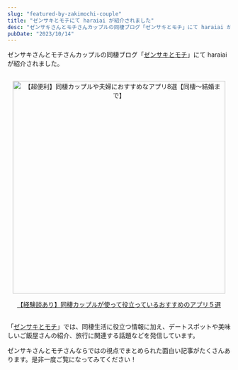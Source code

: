 ```yaml
---
slug: "featured-by-zakimochi-couple"
title: "ゼンサキとモチにて haraiai が紹介されました"
desc: "ゼンサキさんとモチさんカップルの同棲ブログ「ゼンサキとモチ」にて haraiai が紹介されました。"
pubDate: "2023/10/14"
---
```


ゼンサキさんとモチさんカップルの同棲ブログ「[ゼンサキとモチ](https://zakimochi-couple.com/)」にて haraiai が紹介されました。

<div style="text-align:center; margin: 30px 0;">
  <a href="https://zakimochi-couple.com/couple-app/" target="_blank">
      <img src="https://zakimochi-couple.com/wp-content/uploads/2022/08/bdcc4c7da7d59aa92ad1702ec57c687b-768x384.jpg" style="width: 480px; max-width:100%;" alt="【超便利】同棲カップルや夫婦におすすめなアプリ8選【同棲〜結婚まで】"/>
  </a>

  [【経験談あり】同棲カップルが使って役立っているおすすめのアプリ５選](https://zakimochi-couple.com/couple-app/)
</div>


「[ゼンサキとモチ](https://zakimochi-couple.com/)」では、同棲生活に役立つ情報に加え、デートスポットや美味しいご飯屋さんの紹介、旅行に関連する話題などを発信しています。

ゼンサキさんとモチさんならではの視点でまとめられた面白い記事がたくさんあります。是非一度ご覧になってみてください！

